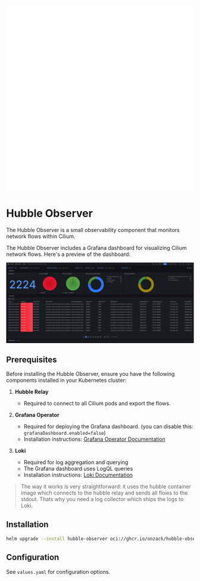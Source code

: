 <div align="center">
<img src="assets/hubble-observer.svg" alt="Hubble Observer Logo" width="500">
</div>

# Hubble Observer

The Hubble Observer is a small observability component that monitors network flows within Cilium.

The Hubble Observer includes a Grafana dashboard for visualizing Cilium network flows. Here's a preview of the dashboard:

[![Grafana Dashboard Preview](assets/grafanadashboard.png)](https://grafana.com/grafana/dashboards/23555)

## Prerequisites

Before installing the Hubble Observer, ensure you have the following components installed in your Kubernetes cluster:

1. **Hubble Relay**
   - Required to connect to all Cilium pods and export the flows.

1. **Grafana Operator**
   - Required for deploying the Grafana dashboard. (you can disable this: `grafanaDashboard.enabled=false`)
   - Installation instructions: [Grafana Operator Documentation](https://github.com/grafana/grafana-operator)

1. **Loki**
   - Required for log aggregation and querying
   - The Grafana dashboard uses LogQL queries
   - Installation instructions: [Loki Documentation](https://grafana.com/docs/loki/latest/setup/install/)

> The way it works is very straightforward: it uses the hubble container image which connects to the hubble relay and sends all flows to the stdout. Thats why you need a log collector which ships the logs to Loki.

## Installation

```bash
helm upgrade --install hubble-observer oci://ghcr.io/onzack/hubble-observer:<VERSION>
```

## Configuration

See `values.yaml` for configuration options. 